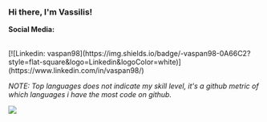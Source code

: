 ### Hi there, I'm Vassilis!

**Social Media:**

<br>
[![Linkedin: vaspan98](https://img.shields.io/badge/-vaspan98-0A66C2?style=flat-square&logo=Linkedin&logoColor=white)](https://www.linkedin.com/in/vaspan98/)
</br>

*NOTE: Top languages does not indicate my skill level, it's a github metric of which languages i have the most code on github.*

<a href="https://github.com/anuraghazra/github-readme-stats">
  <!-- Change the `github-readme-stats.anuraghazra1.vercel.app` to `github-readme-stats.vercel.app`  -->
  <img align="center" src="https://github-readme-stats.vercel.app/api/top-langs/?username=vaspan98&layout=compact&theme=material-palenight" />
</a>
